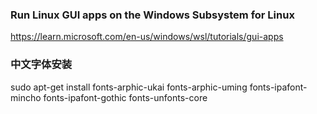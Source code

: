 ### Run Linux GUI apps on the Windows Subsystem for Linux

https://learn.microsoft.com/en-us/windows/wsl/tutorials/gui-apps

### 中文字体安装
sudo apt-get install fonts-arphic-ukai fonts-arphic-uming fonts-ipafont-mincho fonts-ipafont-gothic fonts-unfonts-core
